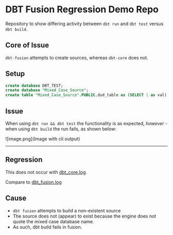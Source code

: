 # DBT Fusion Regression Demo Repo

Repository to show differing activity between `dbt run` and `dbt test` versus `dbt build`.

## Core of Issue

`dbt-fusion` attempts to create sources, whereas `dbt-core` does not.

## Setup

```sql
create database DBT_TEST;
create database "Mixed_Case_Source";
create table "Mixed_Case_Source".PUBLIC.dud_table as (SELECT 1 as val);
```

## Issue

When using `dbt run && dbt test` the functionality is as expected, *however* - when using `dbt build` the run fails, as shown below:

![image.png](Image with cli output)

----

## Regression

This does not occur with [dbt_core.log](./dbt_core.log). 

Compare to [dbt_fusion.log](./dbt_fusion_log.sql)

## Cause

 - `dbt fusion` attempts to build a non-existent source
 - The source does not (appear) to exist because the engine does not quote the mixed case database name.
 - As such, dbt build fails in fusion.
